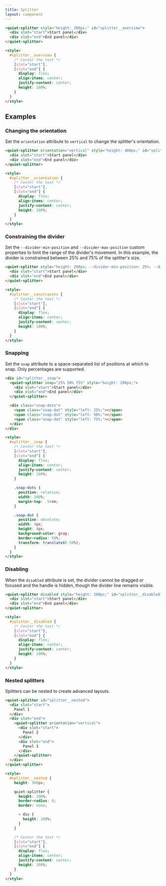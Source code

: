 ```yaml
---
title: Splitter
layout: component
---
```


```html {.example}
<quiet-splitter style="height: 200px;" id="splitter__overview">
  <div slot="start">Start panel</div>
  <div slot="end">End panel</div>
</quiet-splitter>

<style>
  #splitter__overview {
    /* Center the text */
    [slot="start"],
    [slot="end"] {
      display: flex;
      align-items: center;
      justify-content: center;
      height: 100%;
    }
  }
</style>
```

## Examples

### Changing the orientation

Set the `orientation` attribute to `vertical` to change the splitter's orientation.

```html {.example}
<quiet-splitter orientation="vertical" style="height: 400px;" id="splitter__orientation">
  <div slot="start">Start panel</div>
  <div slot="end">End panel</div>
</quiet-splitter>

<style>
  #splitter__orientation {
    /* Center the text */
    [slot="start"],
    [slot="end"] {
      display: flex;
      align-items: center;
      justify-content: center;
      height: 100%;
    }
  }
</style>
```

### Constraining the divider

Set the `--divider-min-position` and `--divider-max-position` custom properties to limit the range of the divider's movement. In this example, the divider is constrained between 25% and 75% of the splitter's size.

```html {.example}
<quiet-splitter style="height: 200px; --divider-min-position: 25%; --divider-max-position: 75%;" id="splitter__constraints">
  <div slot="start">Start panel</div>
  <div slot="end">End panel</div>
</quiet-splitter>

<style>
  #splitter__constraints {
    /* Center the text */
    [slot="start"],
    [slot="end"] {
      display: flex;
      align-items: center;
      justify-content: center;
      height: 100%;
    }
  }
</style>
```

### Snapping

Set the `snap` attribute to a space-separated list of positions at which to snap. Only percentages are supported.

```html {.example}
<div id="splitter__snap">
  <quiet-splitter snap="25% 50% 75%" style="height: 200px;">
    <div slot="start">Start panel</div>
    <div slot="end">End panel</div>
  </quiet-splitter>

  <div class="snap-dots">
    <span class="snap-dot" style="left: 25%;"></span>
    <span class="snap-dot" style="left: 50%;"></span>
    <span class="snap-dot" style="left: 75%;"></span>
  </div>
</div>

<style>
  #splitter__snap {
    /* Center the text */
    [slot="start"],
    [slot="end"] {
      display: flex;
      align-items: center;
      justify-content: center;
      height: 100%;
    }

    .snap-dots {
      position: relative;
      width: 100%;
      margin-top: .5rem;
    }

    .snap-dot {
      position: absolute;
      width: 4px;
      height: 4px;
      background-color: gray;
      border-radius: 50%;
      transform: translateX(-50%);
    }    
  }
</style>
```

### Disabling

When the `disabled` attribute is set, the divider cannot be dragged or focused and the handle is hidden, though the divider line remains visible.

```html {.example}
<quiet-splitter disabled style="height: 200px;" id="splitter__disabled">
  <div slot="start">Start panel</div>
  <div slot="end">End panel</div>
</quiet-splitter>

<style>
  #splitter__disabled {
    /* Center the text */
    [slot="start"],
    [slot="end"] {
      display: flex;
      align-items: center;
      justify-content: center;
      height: 100%;
    }
  }
</style>
```

### Nested splitters

Splitters can be nested to create advanced layouts.

```html {.example}
<quiet-splitter id="splitter__nested">
  <div slot="start">
    Panel 1
  </div>
  <div slot="end">
    <quiet-splitter orientation="vertical">
      <div slot="start">
        Panel 2
      </div>
      <div slot="end">
        Panel 3
      </div>
    </quiet-splitter>
  </div>
</quiet-splitter>

<style>
  #splitter__nested {
    height: 300px;

    quiet-splitter {
      height: 100%;
      border-radius: 0;
      border: none;

      > div {
        height: 100%;
      }
    }

    /* Center the text */
    [slot="start"],
    [slot="end"] {
      display: flex;
      align-items: center;
      justify-content: center;
      height: 100%;
    }    
  }
</style>
```
